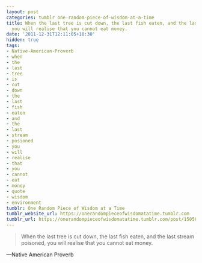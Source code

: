 ```yaml
---
layout: post
categories: tumblr one-random-piece-of-wisdom-at-a-time
title: When the last tree is cut down, the last fish eaten, and the last stream poisoned,
  you will realise that you cannot eat money.
date: '2011-12-31T12:11:05+10:30'
hidden: true
tags:
- Native-American-Proverb
- when
- the
- last
- tree
- is
- cut
- down
- the
- last
- fish
- eaten
- and
- the
- last
- stream
- posioned
- you
- will
- realise
- that
- you
- cannot
- eat
- money
- quote
- wisdom
- environment
tumblr: One Random Piece of Wisdom at a Time
tumblr_website_url: https://onerandompieceofwisdomatatime.tumblr.com
tumblr_url: https://onerandompieceofwisdomatatime.tumblr.com/post/15056761589/when-the-last-tree-is-cut-down-the-last-fish
---
```

> When the last tree is cut down, the last fish eaten, and the last stream poisoned, you will realise that you cannot eat money.

—Native American Proverb
